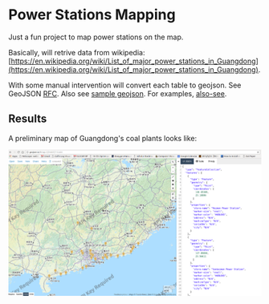 # Power Stations Mapping
Just a fun project to map power stations on the map. 

Basically, will retrive data from wikipedia: [https://en.wikipedia.org/wiki/List_of_major_power_stations_in_Guangdong](https://en.wikipedia.org/wiki/List_of_major_power_stations_in_Guangdong). 

With some manual intervention will convert each table to geojson. See GeoJSON [RFC](http://geojson.org/). Also see [sample geojson](https://github.com/johan/world.geo.json/blob/master/countries.geo.json). For examples, [also-see](http://geojson.io/). 


## Results
A preliminary map of Guangdong's coal plants looks like:

![guangdong-coal](images/guangdong_coal_plants.png)
